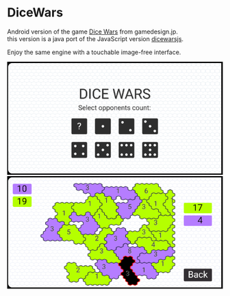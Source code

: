 # DiceWars
Android version of the game [Dice Wars](https://www.gamedesign.jp/games/dicewars/) from gamedesign.jp.  
this version is a java port of the JavaScript version [dicewarsjs](https://github.com/chrisraff/dicewarsjs).  
  
Enjoy the same engine with a touchable image-free interface.  
  
![screenshot](https://github.com/GeorgeRadev/dicewars_android/blob/main/screenshot_1.png?raw=true)  
![screenshot](https://github.com/GeorgeRadev/dicewars_android/blob/main/screenshot_2.png?raw=true)  

